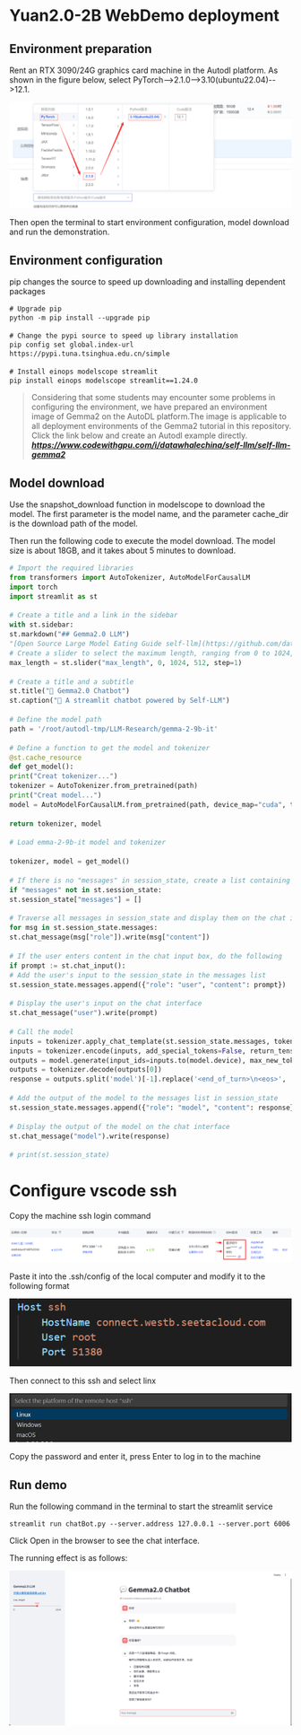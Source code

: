 # Yuan2.0-2B WebDemo deployment

## Environment preparation

Rent an RTX 3090/24G graphics card machine in the Autodl platform. As shown in the figure below, select PyTorch-->2.1.0-->3.10(ubuntu22.04)-->12.1.

![Open machine configuration selection](images/01-1.png)

Then open the terminal to start environment configuration, model download and run the demonstration. 

## Environment configuration

pip changes the source to speed up downloading and installing dependent packages

```shell
# Upgrade pip
python -m pip install --upgrade pip

# Change the pypi source to speed up library installation
pip config set global.index-url https://pypi.tuna.tsinghua.edu.cn/simple

# Install einops modelscope streamlit
pip install einops modelscope streamlit==1.24.0
``` 

> Considering that some students may encounter some problems in configuring the environment, we have prepared an environment image of Gemma2 on the AutoDL platform.The image is applicable to all deployment environments of the Gemma2 tutorial in this repository. Click the link below and create an Autodl example directly.
> ***https://www.codewithgpu.com/i/datawhalechina/self-llm/self-llm-gemma2***

## Model download

Use the snapshot_download function in modelscope to download the model. The first parameter is the model name, and the parameter cache_dir is the download path of the model.

Then run the following code to execute the model download. The model size is about 18GB, and it takes about 5 minutes to download.

```python
# Import the required libraries
from transformers import AutoTokenizer, AutoModelForCausalLM
import torch
import streamlit as st

# Create a title and a link in the sidebar
with st.sidebar:
st.markdown("## Gemma2.0 LLM")
"[Open Source Large Model Eating Guide self-llm](https://github.com/datawhalechina/self-llm.git)"
# Create a slider to select the maximum length, ranging from 0 to 1024, with a default value of 512
max_length = st.slider("max_length", 0, 1024, 512, step=1)

# Create a title and a subtitle
st.title("💬 Gemma2.0 Chatbot")
st.caption("🚀 A streamlit chatbot powered by Self-LLM")

# Define the model path
path = '/root/autodl-tmp/LLM-Research/gemma-2-9b-it'

# Define a function to get the model and tokenizer
@st.cache_resource
def get_model():
print("Creat tokenizer...")
tokenizer = AutoTokenizer.from_pretrained(path)
print("Creat model...")
model = AutoModelForCausalLM.from_pretrained(path, device_map="cuda", torch_dtype=torch.bfloat16,)

return tokenizer, model

# Load emma-2-9b-it model and tokenizer

tokenizer, model = get_model()

# If there is no "messages" in session_state, create a list containing default messages
if "messages" not in st.session_state:
st.session_state["messages"] = []

# Traverse all messages in session_state and display them on the chat interface
for msg in st.session_state.messages:
st.chat_message(msg["role"]).write(msg["content"])

# If the user enters content in the chat input box, do the following
if prompt := st.chat_input():
# Add the user's input to the session_state in the messages list
st.session_state.messages.append({"role": "user", "content": prompt})

# Display the user's input on the chat interface
st.chat_message("user").write(prompt)

# Call the model
inputs = tokenizer.apply_chat_template(st.session_state.messages, tokenize=False, add_generation_prompt=True)
inputs = tokenizer.encode(inputs, add_special_tokens=False, return_tensors="pt")
outputs = model.generate(input_ids=inputs.to(model.device), max_new_tokens=150)
outputs = tokenizer.decode(outputs[0])
response = outputs.split('model')[-1].replace('<end_of_turn>\n<eos>', '')

# Add the output of the model to the messages list in session_state
st.session_state.messages.append({"role": "model", "content": response})

# Display the output of the model on the chat interface
st.chat_message("model").write(response)

# print(st.session_state)
```

# Configure vscode ssh

Copy the machine ssh login command

![](images/03-0.png)

Paste it into the .ssh/config of the local computer and modify it to the following format

![](images/03-1.png)

Then connect to this ssh and select linx

![](images/03-2.png)

Copy the password and enter it, press Enter to log in to the machine

## Run demo

Run the following command in the terminal to start the streamlit service

```shell
streamlit run chatBot.py --server.address 127.0.0.1 --server.port 6006
```

Click Open in the browser to see the chat interface.

The running effect is as follows:

![alt text](./images/03-3.png)